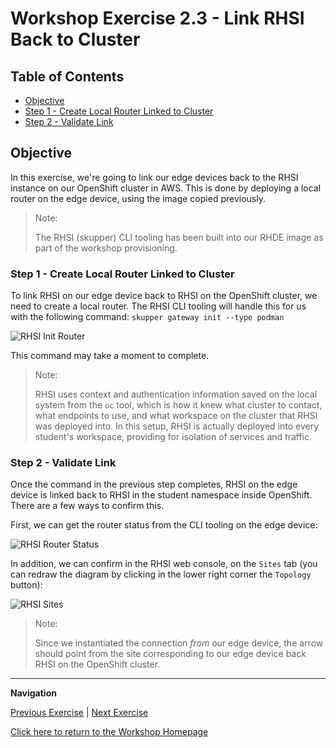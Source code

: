 # Workshop Exercise 2.3 - Link RHSI Back to Cluster

## Table of Contents

* [Objective](#objective)
* [Step 1 - Create Local Router Linked to Cluster](#step-1---reviewing-the-code-repo-location)
* [Step 2 - Validate Link](#step-2---cloning-your-code-repo)

## Objective

In this exercise, we're going to link our edge devices back to the RHSI instance on our OpenShift cluster in AWS. This is done by deploying a local router on the edge device, using the image copied previously.

> Note:
>
> The RHSI (skupper) CLI tooling has been built into our RHDE image as part of the workshop provisioning.

### Step 1 - Create Local Router Linked to Cluster

To link RHSI on our edge device back to RHSI on the OpenShift cluster, we need to create a local router. The RHSI CLI tooling will handle this for us with the following command: `skupper gateway init --type podman`

![RHSI Init Router](../images/rhsi-init-router.png)

This command may take a moment to complete.

> Note:
>
> RHSI uses context and authentication information saved on the local system from the `oc` tool, which is how it knew what cluster to contact, what endpoints to use, and what workspace on the cluster that RHSI was deployed into. In this setup, RHSI is actually deployed into every student's workspace, providing for isolation of services and traffic.

### Step 2 - Validate Link

Once the command in the previous step completes, RHSI on the edge device is linked back to RHSI in the student namespace inside OpenShift. There are a few ways to confirm this.

First, we can get the router status from the CLI tooling on the edge device:

![RHSI Router Status](../images/rhsi-router-status.png)

In addition, we can confirm in the RHSI web console, on the `Sites` tab (you can redraw the diagram by clicking in the lower right corner the `Topology` button):

![RHSI Sites](../images/rhsi-sites-linked.png)

> Note:
>
> Since we instantiated the connection _from_ our edge device, the arrow should point from the site corresponding to our edge device back RHSI on the OpenShift cluster.

---
**Navigation**

[Previous Exercise](../2.2-setup-for-rhsi/) | [Next Exercise](../2.4-expose-ssh-cockpit/)

[Click here to return to the Workshop Homepage](../README.md)
